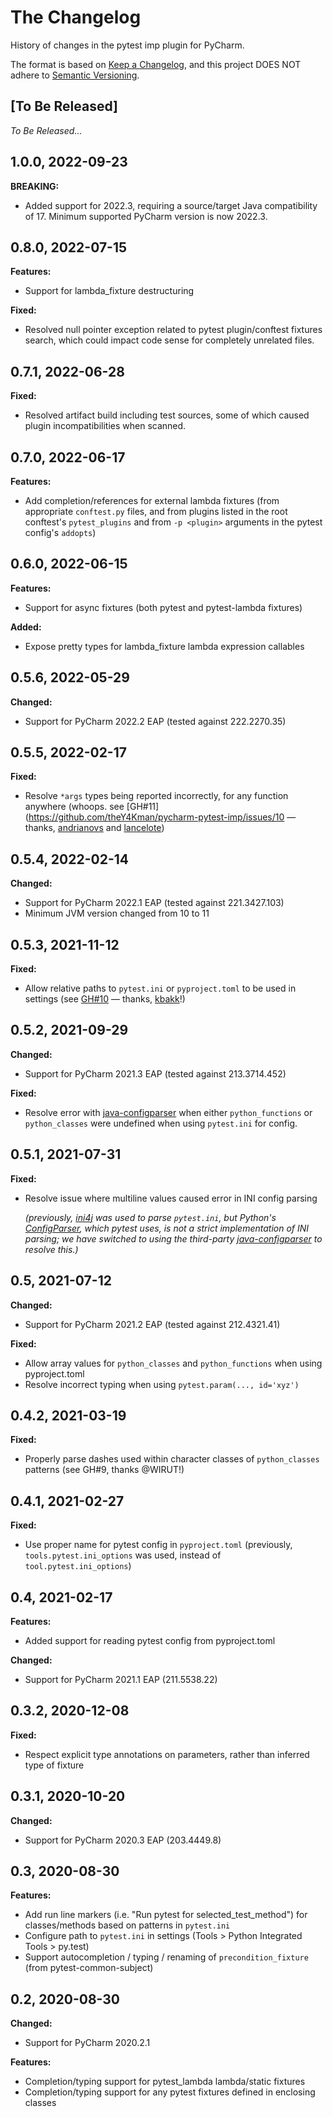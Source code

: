 The Changelog
=============

History of changes in the pytest imp plugin for PyCharm.

The format is based on [Keep a Changelog](https://keepachangelog.com/en/1.0.0/),
and this project DOES NOT adhere to [Semantic Versioning](https://semver.org/spec/v2.0.0.html).


[To Be Released]
----------------

_To Be Released..._


1.0.0, 2022-09-23
-----------------

**BREAKING:**
 - Added support for 2022.3, requiring a source/target Java compatibility of 17. Minimum supported PyCharm version is now 2022.3.


0.8.0, 2022-07-15
-----------------

**Features:**
 - Support for lambda_fixture destructuring

**Fixed:**
 - Resolved null pointer exception related to pytest plugin/conftest fixtures search, which could impact code sense for completely unrelated files.


0.7.1, 2022-06-28
-----------------

**Fixed:**
 - Resolved artifact build including test sources, some of which caused plugin incompatibilities when scanned.


0.7.0, 2022-06-17
-----------------

**Features:**
 - Add completion/references for external lambda fixtures (from appropriate `conftest.py` files, and from plugins listed in the root conftest's `pytest_plugins` and from `-p <plugin>` arguments in the pytest config's `addopts`)


0.6.0, 2022-06-15
-----------------

**Features:**
 - Support for async fixtures (both pytest and pytest-lambda fixtures)

**Added:**
 - Expose pretty types for lambda_fixture lambda expression callables


0.5.6, 2022-05-29
-----------------

**Changed:**
 - Support for PyCharm 2022.2 EAP (tested against 222.2270.35)


0.5.5, 2022-02-17
-----------------

**Fixed:**
 - Resolve `*args` types being reported incorrectly, for any function anywhere (whoops. see [GH#11](https://github.com/theY4Kman/pycharm-pytest-imp/issues/10 — thanks, [andrianovs](https://github.com/andrianovs) and [lancelote](https://github.com/lancelote))


0.5.4, 2022-02-14
-----------------

**Changed:**
 - Support for PyCharm 2022.1 EAP (tested against 221.3427.103)
 - Minimum JVM version changed from 10 to 11


0.5.3, 2021-11-12
-----------------

**Fixed:**
 - Allow relative paths to `pytest.ini` or `pyproject.toml` to be used in settings (see [GH#10](https://github.com/theY4Kman/pycharm-pytest-imp/issues/10) — thanks, [kbakk](https://github.com/kbakk)!)


0.5.2, 2021-09-29
-----------------

**Changed:**
 - Support for PyCharm 2021.3 EAP (tested against 213.3714.452)

**Fixed:**
 - Resolve error with [java-configparser](https://github.com/ASzc/java-configparser) when either `python_functions` or `python_classes` were undefined when using `pytest.ini` for config.


0.5.1, 2021-07-31
-----------------

**Fixed:**
 - Resolve issue where multiline values caused error in INI config parsing  
   
   _(previously, [ini4j](http://ini4j.sourceforge.net/) was used to parse `pytest.ini`, but Python's [ConfigParser](https://docs.python.org/3/library/configparser.html), which pytest uses, is not a strict implementation of INI parsing; we have switched to using the third-party [java-configparser](https://github.com/ASzc/java-configparser) to resolve this.)_


0.5, 2021-07-12
---------------

**Changed:**
 - Support for PyCharm 2021.2 EAP (tested against 212.4321.41)

**Fixed:**
 - Allow array values for `python_classes` and `python_functions` when using pyproject.toml
 - Resolve incorrect typing when using `pytest.param(..., id='xyz')`


0.4.2, 2021-03-19
-----------------

**Fixed:**
 - Properly parse dashes used within character classes of `python_classes` patterns (see GH#9, thanks @WIRUT!)


0.4.1, 2021-02-27
-----------------

**Fixed:**
 - Use proper name for pytest config in `pyproject.toml` (previously, `tools.pytest.ini_options` was used, instead of `tool.pytest.ini_options`)


0.4, 2021-02-17
---------------

**Features:**
 - Added support for reading pytest config from pyproject.toml

**Changed:**
 - Support for PyCharm 2021.1 EAP (211.5538.22)


0.3.2, 2020-12-08
-----------------

**Fixed:**
 - Respect explicit type annotations on parameters, rather than inferred type of fixture


0.3.1, 2020-10-20
-----------------

**Changed:**
 - Support for PyCharm 2020.3 EAP (203.4449.8)


0.3, 2020-08-30
---------------

**Features:**
 - Add run line markers (i.e. "Run pytest for selected_test_method") for classes/methods based on patterns in `pytest.ini`
 - Configure path to `pytest.ini` in settings (Tools > Python Integrated Tools > py.test)
 - Support autocompletion / typing / renaming of `precondition_fixture` (from pytest-common-subject)


0.2, 2020-08-30
---------------

**Changed:**
 - Support for PyCharm 2020.2.1

**Features:**
 - Completion/typing support for pytest_lambda lambda/static fixtures
 - Completion/typing support for any pytest fixtures defined in enclosing classes
